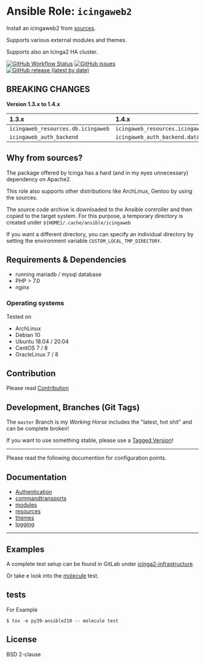 
# Ansible Role:  `icingaweb2`

Install an icingaweb2 from [sources](https://github.com/Icinga/icingaweb2).

Supports various external modules and themes.

Supports also an Icinga2 HA cluster.


[![GitHub Workflow Status](https://img.shields.io/github/workflow/status/bodsch/ansible-icingaweb2/CI)][ci]
[![GitHub issues](https://img.shields.io/github/issues/bodsch/ansible-icingaweb2)][issues]
[![GitHub release (latest by date)](https://img.shields.io/github/v/release/bodsch/ansible-icingaweb2)][releases]

[ci]: https://github.com/bodsch/ansible-icingaweb2/actions
[issues]: https://github.com/bodsch/ansible-icingaweb2/issues?q=is%3Aopen+is%3Aissue
[releases]: https://github.com/bodsch/ansible-icingaweb2/releases


## BREAKING CHANGES

**Version 1.3.x to 1.4.x**

| 1.3.x | 1.4.x |
| :---- | :---- |
| `icingaweb_resources.db.icingaweb` | `icingaweb_resources.icingaweb` |
| `icingaweb_auth_backend`           | `icingaweb_auth_backend.database` |


## Why from sources?

The package offered by Icinga has a hard (and in my eyes unnecessary) dependency on Apache2.

This role also supports other distributions like ArchLinux, Gentoo by using the sources.

The source code archive is downloaded to the Ansible controller and then copied to the 
target system.
For this purpose, a temporary directory is created under `${HOME}/.cache/ansible/icingaweb`

If you want a different directory, you can specify an individual directory by setting the 
environment variable `CUSTOM_LOCAL_TMP_DIRECTORY`.


## Requirements & Dependencies

 - running mariadb / mysql database
 - PHP > 7.0
 - nginx

### Operating systems

Tested on

* ArchLinux
* Debian 10
* Ubuntu 18.04 / 20.04
* CentOS 7 / 8
* OracleLinux 7 / 8

## Contribution

Please read [Contribution](CONTRIBUTING.md)

## Development,  Branches (Git Tags)

The `master` Branch is my *Working Horse* includes the "latest, hot shit" and can be complete broken!

If you want to use something stable, please use a [Tagged Version](https://github.com/bodsch/ansible-icingaweb2/tags)!

---

Please read the following documention for configuration points.


## Documentation

- [Authentication](doc/authentication.md)
- [commandtransports](doc/commandtransports.md)
- [modules](doc/modules.md)
- [resources](doc/resources.md)
- [themes](doc/themes.md)
- [logging](doc/logging.md)

---

## Examples

A complete test setup can be found in GitLab under [icinga2-infrastructure](https://gitlab.com/icinga2-infrastructure/deployment).

Or take e look into the [molecule](molecule/defaults/converge.yml) test.


## tests

For Example

```
$ tox -e py39-ansible210 -- molecule test
```

## License

BSD 2-clause
